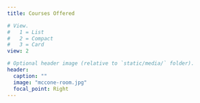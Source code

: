 ```yaml
---
title: Courses Offered

# View.
#   1 = List
#   2 = Compact
#   3 = Card
view: 2

# Optional header image (relative to `static/media/` folder).
header:
  caption: ""
  image: "mccone-room.jpg"
  focal_point: Right
---
```

